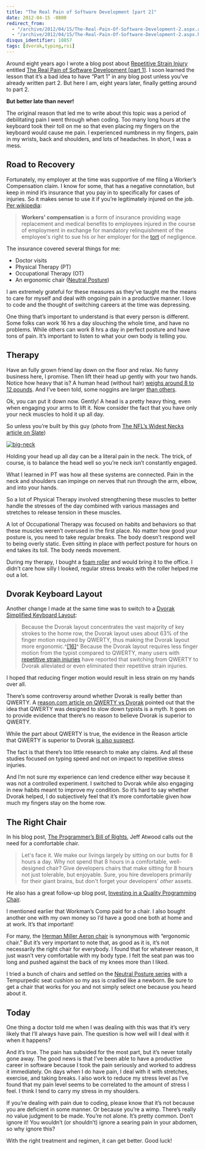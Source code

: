 ```yaml
---
title: "The Real Pain of Software Development [part 2]"
date: 2012-04-15 -0800
redirect_from:
  - "/archive/2012/04/15/The-Real-Pain-Of-Software-Development-2.aspx.aspx.html/"
  - "/archive/2012/04/15/The-Real-Pain-Of-Software-Development-2.aspx.html/"
disqus_identifier: 18857
tags: [dvorak,typing,rsi]
---
```

Around eight years ago I wrote a blog post about [Repetitive Strain
Injury](http://en.wikipedia.org/wiki/Repetitive_strain_injury "Repetive Strain Injury on Wkipedia")
entitled [The Real Pain of Software Development [part
1]](https://haacked.com/archive/2004/06/09/The-Real-Pain-Of-Software-Development-1.aspx).
I soon learned the lesson that it’s a bad idea to have “Part 1” in any
blog post unless you’ve already written part 2. But here I am, eight
years later, finally getting around to part 2.

**But better late than never!**

The original reason that led me to write about this topic was a period
of debilitating pain I went through when coding. Too many long hours at
the keyboard took their toll on me so that even placing my fingers on
the keyboard would cause me pain. I experienced numbness in my fingers,
pain in my wrists, back and shoulders, and lots of headaches. In short,
I was a mess.

Road to Recovery
----------------

Fortunately, my employer at the time was supportive of me filing a
Worker’s Compensation claim. I know for some, that has a negative
connotation, but keep in mind it’s insurance that you pay in to
specifically for cases of injuries. So it makes sense to use it if
you’re legitimately injured on the job. [Per
wikipedia](http://en.wikipedia.org/wiki/Workers'_compensation):

> **Workers' compensation** is a form of insurance providing wage
> replacement and medical benefits to employees injured in the course of
> employment in exchange for mandatory relinquishment of the employee's
> right to sue his or her employer for the
> [tort](http://en.wikipedia.org/wiki/Tort) of negligence.

The insurance covered several things for me:

-   Doctor visits
-   Physical Therapy (PT)
-   Occupational Therapy (OT)
-   An ergonomic chair ([Neutral
    Posture](http://www.amazon.com/Neutral-Posture-8000-Series/dp/B000WO09V4/ref=sr_1_cc_1?s=aps&ie=UTF8&qid=1334549364&sr=1-1-catcorr "Neutral Posture"))

I am extremely grateful for these measures as they’ve taught me the
means to care for myself and deal with ongoing pain in a productive
manner. I love to code and the thought of switching careers at the time
was depressing.

One thing that’s important to understand is that every person is
different. Some folks can work 16 hrs a day slouching the whole time,
and have no problems. While others can work 8 hrs a day in perfect
posture and have tons of pain. It’s important to listen to what your own
body is telling you.

Therapy
-------

Have an fully grown friend lay down on the floor and relax. No funny
business here, I promise. Then lift their head up gently with your two
hands. Notice how heavy that is? A human head (without hair) [weighs
around 8 to 12
pounds](http://danny.oz.au/anthropology/notes/human-head-weight.html "Human Head Weight").
And I’ve been told, some noggins are larger [than
others](https://haacked.com/archive/2006/09/18/My_Sandwich_Compartment_ForeheadAgain.aspx).

Ok, you can put it down now. Gently! A head is a pretty heavy thing,
even when engaging your arms to lift it. Now consider the fact that you
have only your neck muscles to hold it up all day.

So unless you’re built by this guy (photo from [The NFL’s Widest Necks
article on
Slate](http://www.slate.com/slideshows/sports/the-nfls-widest-necks.html "NFL's Widest Neck"))

[![big-neck](https://haacked.com/images/haacked_com/WindowsLiveWriter/0f290b5866d0_11DF0/big-neck_thumb.png "big-neck")](https://haacked.com/images/haacked_com/WindowsLiveWriter/0f290b5866d0_11DF0/big-neck_2.png)

Holding your head up all day can be a literal pain in the neck. The
trick, of course, is to balance the head well so you’re neck isn’t
constantly engaged.

What I learned in PT was how all these systems are connected. Pain in
the neck and shoulders can impinge on nerves that run through the arm,
elbow, and into your hands.

So a lot of Physical Therapy involved strengthening these muscles to
better handle the stresses of the day combined with various massages and
stretches to release tension in these muscles.

A lot of Occupational Therapy was focused on habits and behaviors so
that these muscles weren’t overused in the first place. No matter how
good your posture is, you need to take regular breaks. The body doesn’t
respond well to being overly static. Even sitting in place with perfect
posture for hours on end takes its toll. The body needs movement.

During my therapy, I bought a [foam
roller](http://www.amazon.com/gp/product/B007EDGUK0/ref=as_li_ss_tl?ie=UTF8&tag=youvebeenhaac-20&linkCode=as2&camp=1789&creative=390957&creativeASIN=B007EDGUK0 "Foam Roller")
and would bring it to the office. I didn’t care how silly I looked,
regular stress breaks with the roller helped me out a lot.

Dvorak Keyboard Layout
----------------------

Another change I made at the same time was to switch to a [Dvorak
Simplified Keyboard
Layout](http://en.wikipedia.org/wiki/Dvorak_Simplified_Keyboard "Dvorak on Wikipedia"):

> Because the Dvorak layout concentrates the vast majority of key
> strokes to the home row, the Dvorak layout uses about 63% of the
> finger motion required by QWERTY, thus making the Dvorak layout more
> ergonomic.^[[16]](http://en.wikipedia.org/wiki/Dvorak_Simplified_Keyboard#cite_note-15)^
> Because the Dvorak layout requires less finger motion from the typist
> compared to QWERTY, many users with [repetitive strain
> injuries](http://en.wikipedia.org/wiki/Repetitive_strain_injuries)
> have reported that switching from QWERTY to Dvorak alleviated or even
> eliminated their repetitive strain injuries.

I hoped that reducing finger motion would result in less strain on my
hands over all.

There’s some controversy around whether Dvorak is really better than
QWERTY. A [reason.com article on QWERTY vs
Dvorak](http://reason.com/archives/1996/06/01/typing-errors/singlepage "Typing Errors")
pointed out that the idea that QWERTY was designed to slow down typists
is a myth. It goes on to provide evidence that there’s no reason to
believe Dvorak is superior to QWERTY.

While the part about QWERTY is true, the evidence in the Reason article
that QWERTY is superior to Dvorak [is also
suspect](http://www.freakonomics.com/2007/05/30/qwerty-vs-dvorak/ "QWERTY vs Dvorak").

The fact is that there’s too little research to make any claims. And all
these studies focused on typing speed and not on impact to repetitive
stress injuries.

And I’m not sure my experience can lend credence either way because it
was not a controlled experiment. I switched to Dvorak while also
engaging in new habits meant to improve my condition. So it’s hard to
say whether Dvorak helped, I do subjectively feel that it’s more
comfortable given how much my fingers stay on the home row.

The Right Chair
---------------

In his blog post, [The Programmer’s Bill of
Rights](http://www.codinghorror.com/blog/2006/08/the-programmers-bill-of-rights.html "Programmer's Bill of Rights"),
Jeff Atwood calls out the need for a comfortable chair.

> Let's face it. We make our livings largely by sitting on our butts for
> 8 hours a day. Why not spend that 8 hours in a comfortable,
> well-designed chair? Give developers chairs that make sitting for 8
> hours not just tolerable, but enjoyable. Sure, you hire developers
> primarily for their giant brains, but don't forget your developers'
> *other* assets.

He also has a great follow-up blog post, [Investing in a Quality
Programming
Chair](http://www.codinghorror.com/blog/2008/07/investing-in-a-quality-programming-chair.html "Investing in a Quality Programming Chair").

I mentioned earlier that Workman’s Comp paid for a chair. I also bought
another one with my own money so I’d have a good one both at home and at
work. It’s that important!

For many, the [Herman Miller Aeron
chair](http://www.amazon.com/gp/product/B003M1C7XW/ref=as_li_ss_tl?ie=UTF8&tag=youvebeenhaac-20&linkCode=as2&camp=1789&creative=390957&creativeASIN=B003M1C7XW "Herman Miller")
is synonymous with “ergonomic chair.” But it’s very important to note
that, as good as it is, it’s not necessarily the right chair for
everybody. I found that for whatever reason, it just wasn’t very
comfortable with my body type. I felt the seat pan was too long and
pushed against the back of my knees more than I liked.

I tried a bunch of chairs and settled on the [Neutral Posture
series](http://www.amazon.com/gp/product/B000WO09V4/ref=as_li_ss_tl?ie=UTF8&tag=youvebeenhaac-20&linkCode=as2&camp=1789&creative=390957&creativeASIN=B000WO09V4 "Neutral Posture")
with a Tempurpedic seat cushion so my ass is cradled like a newborn. Be
sure to get a chair that works for you and not simply select one because
you heard about it.

Today
-----

One thing a doctor told me when I was dealing with this was that it’s
very likely that I’ll always have pain. The question is how well will I
deal with it when it happens?

And it’s true. The pain has subsided for the most part, but it’s never
totally gone away. The good news is that I’ve been able to have a
productive career in software because I took the pain seriously and
worked to address it immediately. On days when I do have pain, I deal
with it with stretches, exercise, and taking breaks. I also work to
reduce my stress level as I’ve found that my pain level seems to be
correlated to the amount of stress I feel. I think I tend to carry my
stress in my shoulders.

If you’re dealing with pain due to coding, please know that it’s not
because you are deficient in some manner. Or because you’re a wimp.
There’s really no value judgment to be made. You’re not alone. It’s
pretty common. Don’t ignore it! You wouldn’t (or shouldn’t) ignore a
searing pain in your abdomen, so why ignore this?

With the right treatment and regimen, it can get better. Good luck!
